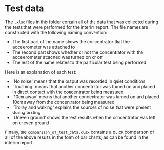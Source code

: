 # Test data

The `.xlsx` files in this folder contain all of the data that was collected during the tests that were performed for the interim report. The file names are constructed with the following naming convention:
- The first part of the name shows the concentrator that the accelerometer was attached to
- The second part shows whether or not the concentrator with the accelerometer attached was turned on or off
- The rest of the name relates to the particular test being performed

Here is an explanation of each test:
- 'No noise' means that the output was recorded in quiet conditions
- 'Touching' means that another concentrator was turned on and placed in direct contact with the concentrator being measured
- '10cm away' means that another concentrator was turned on and placed 10cm away from the concentrator being measured
- 'Trolley and walking' explains the sources of noise that were present during testing
- 'Uneven ground' shows the test results when the concentrator was left on uneven ground

Finally, the `comparison_of_test_data.xlsx` contains a quick comparison of all of the above results in the form of bar charts, as can be found in the interim report.